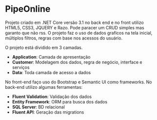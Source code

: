 # PipeOnline
Projeto criado em .NET Core versão 3.1 no back end e no front utilizo HTML5, CSS3, JQUERY e Razo.
Pode paracer um CRUD simples mas garanto que não rss. O projeto faz o uso de dados graficos na tela inicial, múltiplos filtros, regras com base nos acessos do usuário.

O projeto está dividido em 3 camadas.
- **Application**: Camada de apresentação
- **Customer**: Modelagem dos dados, regra de negócio, interface e serviços
- **Data**: Toda camada de acesso a dados

No front-end faço uso do Bootstrap e Semantic UI como frameworks.
No back-end utilizo algumas ferramentas:
- **Fluent Validation**: Validação dos dados
- **Entity Framework**: ORM para busca dos dados
- **SQL Server**: BD relacional
- **Fluent API**: Geração das migrations
